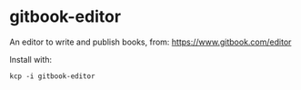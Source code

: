 # gitbook-editor
An editor to write and publish books, from:
https://www.gitbook.com/editor

Install with:
```
kcp -i gitbook-editor
```

